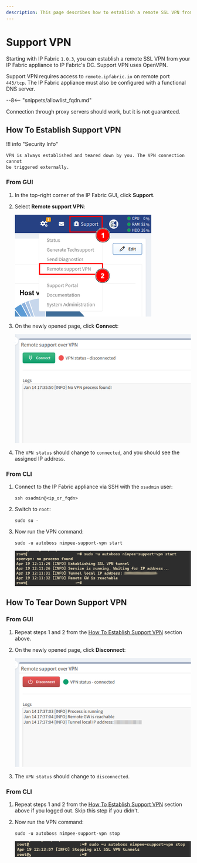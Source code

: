 ```yaml
---
description: This page describes how to establish a remote SSL VPN from your IP Fabric appliance to IP Fabric's DC.
---
```


# Support VPN

Starting with IP Fabric `1.0.3`, you can establish a remote SSL VPN from your IP
Fabric appliance to IP Fabric's DC. Support VPN uses OpenVPN.

Support VPN requires access to `remote.ipfabric.io` on remote port `443/tcp`.
The IP Fabric appliance must also be configured with a functional DNS server.

--8<-- "snippets/allowlist_fqdn.md"

Connection through proxy servers should work, but it is not guaranteed.

## How To Establish Support VPN

!!! info "Security Info"

    VPN is always established and teared down by you. The VPN connection cannot
    be triggered externally.

### From GUI

1. In the top-right corner of the IP Fabric GUI, click **Support**.

2. Select **Remote support VPN**:

   ![Select Remote support VPN in Support menu](vpn/menu.png)

3. On the newly opened page, click **Connect**:

   ![Remote support over VPN - Connect](vpn/connect.png)

4. The `VPN status` should change to `connected`, and you should see the
   assigned IP address.

### From CLI

1. Connect to the IP Fabric appliance via SSH with the `osadmin` user:

   ```shell
   ssh osadmin@<ip_or_fqdn>
   ```

2. Switch to `root`:

   ```shell
   sudo su -
   ```

3. Now run the VPN command:

   ```shell
   sudo -u autoboss nimpee-support-vpn start
   ```

   ![Start VPN from CLI](vpn/cli_vpn_connect.png)

## How To Tear Down Support VPN

### From GUI

1. Repeat steps 1 and 2 from the
   [How To Establish Support VPN](#how-to-establish-support-vpn) section above.

2. On the newly opened page, click **Disconnect**:

   ![Remote support over VPN - Disconnect](vpn/disconnect.png)

3. The `VPN status` should change to `disconnected`.

### From CLI

1. Repeat steps 1 and 2 from the
   [How To Establish Support VPN](#how-to-establish-support-vpn) section above
   if you logged out. Skip this step if you didn't.

2. Now run the VPN command:

   ```shell
   sudo -u autoboss nimpee-support-vpn stop
   ```

   ![Stop VPN from CLI](vpn/cli_vpn_disconnect.png)
